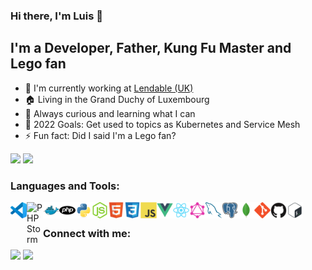 ### Hi there, I'm Luis 👋
## I'm a Developer, Father, Kung Fu Master and Lego fan

- 🏢 I'm currently working at [Lendable (UK)](https://careers.lendable.com/)
- 🏠 Living in the Grand Duchy of Luxembourg
- 🌱 Always curious and learning what I can
- 🥅 2022 Goals: Get used to topics as Kubernetes and Service Mesh
- ⚡ Fun fact: Did I said I'm a Lego fan?

<div>
  <img height="180em" src="https://github-readme-stats.vercel.app/api?username=luisfn&show_icons=true&theme=dracula&include_all_commits=true&count_private=true"/>
  <img height="180em" src="https://github-readme-stats.vercel.app/api/top-langs/?username=luisfn&layout=compact&langs_count=7&theme=dracula"/>
</div>

### Languages and Tools:

<div>
  <img align="left" alt="Visual Studio Code" width="26px" src="https://github.com/devicons/devicon/blob/master/icons/vscode/vscode-original.svg" />
  <img align="left" alt="PHPStorm" width="26px" src="https://resources.jetbrains.com/storage/products/phpstorm/img/meta/phpstorm_logo_300x300.png" />
  <img align="left" alt="Docker" width="26px" src="https://github.com/devicons/devicon/blob/master/icons/docker/docker-original.svg" />
  <img align="left" alt="PHP" width="26px" src="https://raw.githubusercontent.com/devicons/devicon/master/icons/php/php-plain.svg" />
  <img align="left" alt="Python" width="26px" src="https://github.com/devicons/devicon/blob/master/icons/python/python-original.svg" />
  <img align="left" alt="Node.js" width="26px" src="https://github.com/devicons/devicon/blob/master/icons/nodejs/nodejs-original.svg" />
  <img align="left" alt="HTML5" width="26px" src="https://github.com/devicons/devicon/blob/master/icons/html5/html5-original.svg" />
  <img align="left" alt="CSS3" width="26px" src="https://github.com/devicons/devicon/blob/master/icons/css3/css3-original.svg" />
  <img align="left" alt="JavaScript" width="26px" src="https://github.com/devicons/devicon/blob/master/icons/javascript/javascript-original.svg" />
  <img align="left" alt="Vue" width="26px" src="https://github.com/devicons/devicon/blob/master/icons/vuejs/vuejs-original.svg" />
  <img align="left" alt="React" width="26px" src="https://github.com/devicons/devicon/blob/master/icons/react/react-original.svg" />
  <img align="left" alt="GraphQL" width="26px" src="https://github.com/devicons/devicon/blob/master/icons/graphql/graphql-plain.svg" />
  <img align="left" alt="MySQL" width="26px" src="https://github.com/devicons/devicon/blob/master/icons/mysql/mysql-original.svg" />  
  <img align="left" alt="PostGres" width="26px" src="https://raw.githubusercontent.com/devicons/devicon/master/icons/postgresql/postgresql-original.svg" />
  <img align="left" alt="MongoDB" width="26px" src="https://github.com/devicons/devicon/blob/master/icons/mongodb/mongodb-original.svg" />
  <img align="left" alt="Git" width="26px" src="https://github.com/devicons/devicon/blob/master/icons/git/git-original.svg" />
  <img align="left" alt="GitHub" width="26px" src="https://github.com/devicons/devicon/blob/master/icons/github/github-original.svg" />
  <img align="left" alt="Terminal" width="26px" src="https://github.com/devicons/devicon/blob/master/icons/bash/bash-original.svg" />
</div>
<br/>

### Connect with me:

<div>
  <a href="mailto:luisfn@gmail.com"><img src="https://img.shields.io/badge/-Gmail-%23333?style=for-the-badge&logo=gmail&logoColor=red" target="_blank"></a>
  <a href="https://www.linkedin.com/in/luisfn" target="_blank"><img src="https://img.shields.io/badge/-LinkedIn-%230077B5?style=for-the-badge&logo=linkedin&logoColor=white" target="_blank"></a>
  <!--a href="https://www.twitter.com/lfnkf" target="_blank"><img src="https://img.shields.io/badge/-Twitter-%230077B5?style=for-the-badge&logo=twitter&logoColor=white" target="_blank"></a--> 
</div>

